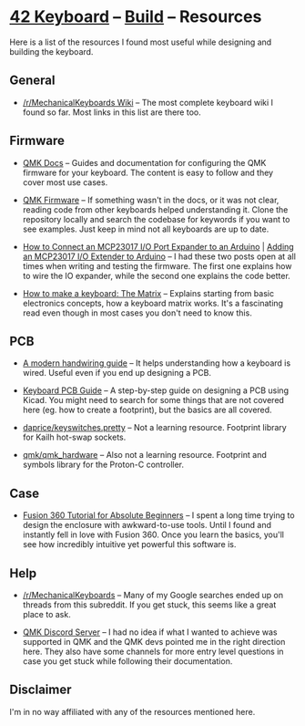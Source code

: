 # [42 Keyboard](../README.md) – [Build](./README.md) – Resources

Here is a list of the resources I found most useful while designing and building
the keyboard.

## General

- [/r/MechanicalKeyboards Wiki](https://www.reddit.com/r/MechanicalKeyboards/wiki/customkeyboards) –
  The most complete keyboard wiki I found so far. Most links in this list are there too.

## Firmware

- [QMK Docs](https://docs.qmk.fm/#/) –
  Guides and documentation for configuring the QMK firmware for your keyboard.
  The content is easy to follow and they cover most use cases.

- [QMK Firmware](https://github.com/qmk/qmk_firmware/) –
  If something wasn't in the docs, or it was not clear, reading code from other
  keyboards helped understanding it. Clone the repository locally and search the
  codebase for keywords if you want to see examples. Just keep in mind not all
  keyboards are up to date.

- [How to Connect an MCP23017 I/O Port Expander to an Arduino](http://www.learningaboutelectronics.com/Articles/MCP23017-IO-port-expander-circuit-with-arduino.php) | [Adding an MCP23017 I/O Extender to Arduino](https://www.instructables.com/id/Adding-an-MCP23017-IO-Extender-to-Arduino-or-ESP82/) –
  I had these two posts open at all times when writing and testing the firmware.
  The first one explains how to wire the IO expander, while the second one
  explains the code better.

- [How to make a keyboard: The Matrix](http://blog.komar.be/how-to-make-a-keyboard-the-matrix/) –
  Explains starting from basic electronics concepts, how a keyboard matrix
  works. It's a fascinating read even though in most cases you don't need to
  know this.

## PCB

- [A modern handwiring guide](https://geekhack.org/index.php?topic=87689.0) –
  It helps understanding how a keyboard is wired. Useful even if you end up
  designing a PCB.

- [Keyboard PCB Guide](https://github.com/ruiqimao/keyboard-pcb-guide) –
  A step-by-step guide on designing a PCB using Kicad. You might need to search for
  some things that are not covered here (eg. how to create a footprint), but the
  basics are all covered.

- [daprice/keyswitches.pretty](https://github.com/daprice/keyswitches.pretty) –
  Not a learning resource. Footprint library for Kailh hot-swap sockets.

- [qmk/qmk_hardware](https://github.com/qmk/qmk_hardware) –
  Also not a learning resource. Footprint and symbols library for the Proton-C
  controller.

## Case

- [Fusion 360 Tutorial for Absolute Beginners](https://www.youtube.com/watch?v=A5bc9c3S12g) –
  I spent a long time trying to design the enclosure with awkward-to-use tools.
  Until I found and instantly fell in love with Fusion 360. Once you learn the
  basics, you'll see how incredibly intuitive yet powerful this software is.

## Help

- [/r/MechanicalKeyboards](https://www.reddit.com/r/MechanicalKeyboards/) –
  Many of my Google searches ended up on threads from this subreddit. If you get
  stuck, this seems like a great place to ask.

- [QMK Discord Server](https://discord.gg/Uq7gcHh) –
  I had no idea if what I wanted to achieve was supported in QMK and the QMK
  devs pointed me in the right direction here. They also have some channels for
  more entry level questions in case you get stuck while following their
  documentation.

## Disclaimer

I'm in no way affiliated with any of the resources mentioned here.

